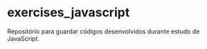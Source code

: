 # exercises_javascript
Repositório para guardar códigos desenvolvidos durante estudo de JavaScript.
